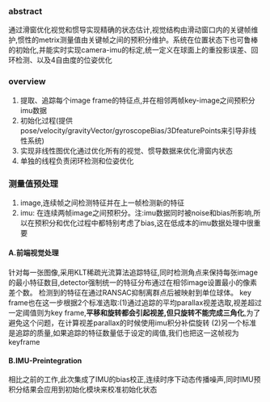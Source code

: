 ### abstract
通过滑窗优化视觉和惯导实现精确的状态估计,视觉结构由滑动窗口内的关键帧维护,惯性的metrix测量值由关键帧之间的预积分维护。系统在位置状态下也可鲁棒的初始化,并能实时实现camera-imu的标定,统一定义在球面上的重投影误差、回环检测、以及4自由度的位姿优化
### overview
1. 提取、追踪每个image frame的特征点,并在相邻两帧key-image之间预积分imu数据
2. 初始化过程(提供pose/velocity/gravityVector/gyroscopeBias/3DfeaturePoints来引导非线性系统)
3. 实现非线性图优化通过优化所有的视觉、惯导数据来优化滑窗内状态
4. 单独的线程负责闭环检测和位姿优化
### 测量值预处理
1. image,连续帧之间检测特征并在上一帧检测新的特征
2. imu: 在连续两帧image之间预积分。注:imu数据同时被noise和bias所影响,所以在预积分和优化过程中都特别考虑了bias,这在低成本的imu数据处理中很重要
#### A.前端视觉处理
针对每一张图像,采用KLT稀疏光流算法追踪特征,同时检测角点来保持每张image的最小特征数目,detector强制统一的特征分布通过在相邻image设置最小的像素差个数。 检测到的特征在通过RANSAC抑制离群点后被映射到单位球体。
key frame也在这一步根据2个标准选取:(1)通过追踪的平均parallax视差选取,视差超过一定阈值则为key frame,**平移和旋转都会引起视差,但只旋转不能完成三角化**,为了避免这个问题，在计算视差parallax的时候使用imu积分补偿旋转 (2)另一个标准是追踪的质量,如果追踪的特征数量低于设定的阈值,我们也把这一这帧视为keyframe
#### B.IMU-Preintegration
相比之前的工作,此次集成了IMU的bias校正,连续时序下动态传播噪声,同时IMU预积分结果会应用到初始化模块来校准初始化状态